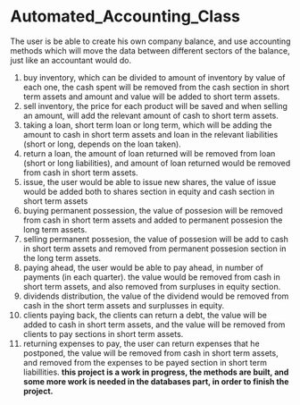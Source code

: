# Automated_Accounting_Class
The user is be able to create his own company balance, and use accounting methods which will move the data between different sectors of the balance, just like an accountant would do.
1.	buy inventory, which can be divided to amount of inventory by value of each one, the cash spent will be removed from the cash section in short term assets and amount and value will be added to short term assets.
2.	sell inventory, the price for each product will be saved and when selling an amount, will add the relevant amount of cash to short term assets.
3.	taking a loan, short term loan or long term, which will be adding the amount to cash in short term assets and loan in the relevant liabilities (short or long, depends on the loan taken).
4.	return a loan, the amount of loan returned will be removed from loan (short or long liabilities), and amount of loan returned would be removed from cash in short term assets.
5.	issue, the user would be able to issue new shares, the value of issue would be added both to shares section in equity and cash section in short term assets
6.	buying permanent possession, the value of possesion will be removed from cash in short term assets and added to permanent possesion the long term assets.
7.	selling permanent possesion, the value of possesion will be add to cash in short term assets and removed from permanent possesion section in the long term assets.
8.	paying ahead, the user would be able to pay ahead, in number of payments (in each quarter). the value would be removed from cash in short term assets, and also removed from surpluses in equity section.
9.	dividends distribution, the value of the dividend would be removed from cash in the short term assets and surplusses in equity.
10.	clients paying back, the clients can return a debt, the value will be added to cash in short term assets, and the value will be removed from clients to pay sections in short term assets.
11.	returning expenses to pay, the user can return expenses that he postponed, the value will be removed from cash in short term assets, and removed from the expenses to be payed section in short term liabillities.
**this project is a work in progress, the methods are built, and some more work is needed in the databases part, in order to finish the project.**
